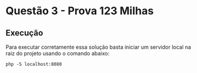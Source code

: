 # Questão 3 - Prova 123 Milhas

## Execução

Para executar corretamente essa solução basta iniciar um servidor local na raiz do projeto usando o comando abaixo:

`php -S localhost:8080`